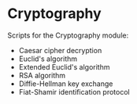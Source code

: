 # Cryptography
Scripts for the Cryptography module:
- Caesar cipher decryption
- Euclid's algorithm
- Extended Euclid's algorithm
- RSA algorithm
- Diffie-Hellman key exchange
- Fiat-Shamir identification protocol
